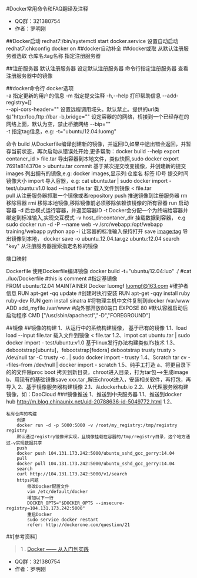 #Docker常用命令和FAQ翻译及注释

* QQ群：321380754
* 作者：罗明刚	

##Docker启动
	redhat7:/bin/systemctl  start docker.service
	设置自动启动
	redhat7:chkconfig docker on
##docker自动补全
##docker或取
	从默认注册服务器选取
		仓库名:tag名称
	指定注册服务器

##注册服务器
	默认注册服务器
	设定默认注册服务器
	命令行指定注册服务器
	查看注册服务器中的镜像

	


##docker命令行
docker选项		
		-a 			指定更新的用户的信息
		-m			指定提交注释
		-h,--help 打印帮助信息
		--add-registry=[]	
		--api-cors-header=""	设置远程调用域头。默认禁止。提供的url类似"http:/foo,fttp://bar
		-b,bridge=""		设定容器的的网络，桥接到一个已经存在的网络上面，默认为空，禁止桥接网络
		--bip=""		
		-t 			指定tag信息，e.g: -t="ubuntu/12.04:luomg"
	
命令
	build	从Dockerfile编译创建新的镜像，并返回ID,如果中途出错会返回，并暂存当前状态，再次启动从错误处开始,更多帮助：docker  build  --help
	export 	contaner_id > file.tar 导出容器到本地文件，类似快照,sudo	docker	export	7691a814370e	>	ubuntu.tar
	commit	基于某次提交改变镜像，并创建新的提交
	images 	列出拥有的镜像,e.g: docker images,显示列:仓库名		标签	ID号	提交时间	镜像大小
	import 	导入容器，e.g:	cat	ubuntu.tar	|	sudo	docker	import	-	test/ubuntu:v1.0
	load	--input file.tar 	载入文件到镜像
		<	file.tar	
	pull 	从注册服务器抓取一个镜像或者repository
	push	推送镜像到注册服务器
	rm	移除容器
	rmi	移除本地镜像,移除镜像前必须移除依赖该镜像的所有容器
	run	启动容器
		-d 	后台模式运行容器，并返回容器ID
		-t 	Docker会分配一个为终端给容器并绑定到标准输入,实现交互模式
		-v    host_dir:contaner_dir  挂载数据到容器，
		      e.g 	sudo	docker	run	-d	-P --name web	-v /src/webapp:/opt/webapp	training/webapp	python	app
		-i	让容器的标准输入保持打开
	save <image:tag> 导出镜像到本地， docker save -o ubuntu_12.04.tar.gz ubuntu:12.04
	search	"key"	从注册服务器搜索指定名称的镜像
	

端口映射

Dockerfile
使用Dockerfile编译镜像
docker	build	-t="ubuntu/12.04:luo"  ./
#cat  ./luo/Dockerfile
#this is comment
#指定基镜像	
FROM	ubuntu:12.04
MAINTAINER	Docker luomgf <luomgf@163.com>	#维护者信息
RUN	apt-get -qq update	#创建时执行安装
RUN	apt-get	-qqy install ruby	ruby-dev
RUN	gem	install sinatra	
#将物理主机中文件复制到docker /var/www
ADD	add_myfile	/var/www
#向外部开放80端口
EXPOSE 80
#默认容器启动后启动程序
CMD ["/usr/sbin/apachectl","-D","FOREGROUND"]


##镜像
	##镜像的构建
	1、从运行中的系统构建镜像，
		基于已有的镜像
		1.1、load
		load    --input file.tar        载入文件到镜像
                	<       file.tar
		1.2、impot 
		cat     ubuntu.tar      |       sudo    docker  import  -       test/ubuntu:v1.0
		基于linux发行办法构建类似lfs技术
		1.3、debootstrap[ubuntu]，febootstrap[fedora]
			debootstrap trusty trusty > /dev/null
			tar -C trusty -c . | sudo docker import - trusty
		1.4、Scratch
			tar cv --files-from /dev/null | docker import - scratch
		1.5、纯手工打造
			a、将更目录下的的文件除proc  boot 拷贝到新目录，chroot进入目录，打为tar包-->生成image
			b、用现有的基础镜像save xxx.tar ,解压chroot进入，安装相关软件，再打包，再导入
	2、基于镜像服务器构建镜像
		2.1、从dockerhub.io
		2.2、从代理服务器构建镜像，如：DaoCloud
	###镜像推送
	1、推送到中央服务器
		1.1、推送到docker hub
			http://m.blog.chinaunix.net/uid-20788636-id-5049772.html
		1.2、

	私有仓库的构建
		创建
		docker run -d -p 5000:5000 -v /root/my_registry:/tmp/registry registry
		默认通过registry镜像来实现，且镜像挂载在容器的/tmp/registry目录，这个地方通过-v实现数据共享
		push
		docker push 104.131.173.242:5000/ubuntu_sshd_gcc_gerry:14.04
		pull
		docker pull 104.131.173.242:5000/ubuntu_sshd_gcc_gerry:14.04
		search
		curl http://104.131.173.242:5000/v1/search
		https问题
			修改Docker配置文件
			vim /etc/default/docker
			增加以下一行
			DOCKER_OPTS="$DOCKER_OPTS --insecure-registry=104.131.173.242:5000"
			重启Docker
			sudo service docker restart
			refer: http://dockerone.com/question/21

##[参考资料]
>	1 . [Docker —— 从入门到实践](http://dockerpool.com/static/books/docker_practice/index.html "Markdown")
	


* QQ群：321380754
* 作者：罗明刚	
